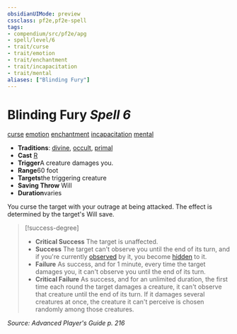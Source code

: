 ```yaml
---
obsidianUIMode: preview
cssclass: pf2e,pf2e-spell
tags:
- compendium/src/pf2e/apg
- spell/level/6
- trait/curse
- trait/emotion
- trait/enchantment
- trait/incapacitation
- trait/mental
aliases: ["Blinding Fury"]
---
```

# Blinding Fury *Spell 6*   
[curse](../../rules/traits/curse.md)  [emotion](../../rules/traits/emotion.md)  [enchantment](../../rules/traits/enchantment.md)  [incapacitation](../../rules/traits/incapacitation.md)  [mental](../../rules/traits/mental.md)  

- **Traditions**: [divine](../../rules/traits/divine.md), [occult](../../rules/traits/occult.md), [primal](../../rules/traits/primal.md)
- **Cast** [R](../../rules/core-rulebook/chapter-9-playing-the-game.md#Actions "Reaction") 
- **Trigger**A creature damages you.
- **Range**60 foot
- **Targets**the triggering creature
- **Saving Throw** Will
- **Duration**varies

You curse the target with your outrage at being attacked. The effect is determined by the target's Will save.

> [!success-degree] 
> - **Critical Success** The target is unaffected.
> - **Success** The target can't observe you until the end of its turn, and if you're currently [observed](../../rules/conditions.md#Observed) by it, you become [hidden](../../rules/conditions.md#Hidden) to it.
> - **Failure** As success, and for 1 minute, every time the target damages you, it can't observe you until the end of its turn.
> - **Critical Failure** As success, and for an unlimited duration, the first time each round the target damages a creature, it can't observe that creature until the end of its turn. If it damages several creatures at once, the creature it can't perceive is chosen randomly among those creatures.

*Source: Advanced Player's Guide p. 216*